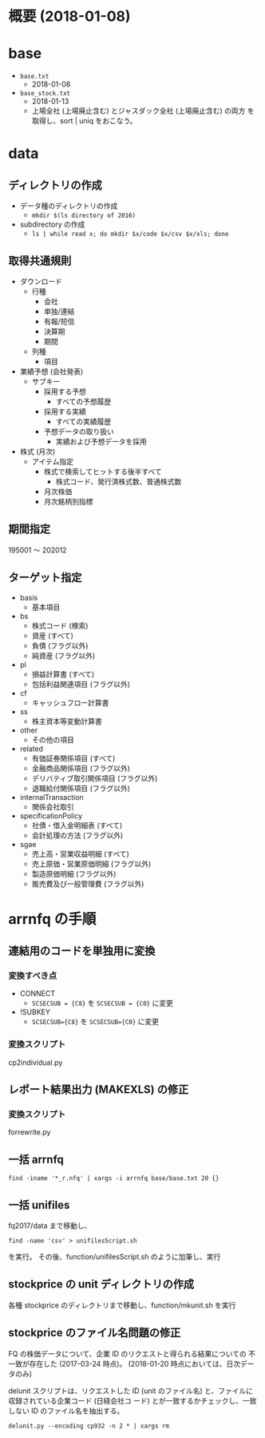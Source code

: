 # 概要 (2018-01-08)

# base

- `base.txt`
    - 2018-01-08
- `base_stock.txt`
    - 2018-01-13
    - 上場全社 (上場廃止含む) とジャスダック全社 (上場廃止含む) の両方
      を取得し、sort | uniq をおこなう。

# data

## ディレクトリの作成

- データ種のディレクトリの作成
    - `mkdir $(ls directory of 2016)`
- subdirectory の作成
    - `ls | while read x; do mkdir $x/code $x/csv $x/xls; done`

## 取得共通規則

- ダウンロード
    - 行種
        - 会社
        - 単独/連結
        - 有報/短信
        - 決算期
        - 期間
    - 列種
        - 項目
- 業績予想 (会社発表) 
    - サブキー
        - 採用する予想
            - すべての予想履歴
        - 採用する実績
            - すべての実績履歴
        - 予想データの取り扱い
            - 実績および予想データを採用
- 株式 (月次)
    - アイテム指定
        - 株式で検索してヒットする後半すべて
            - 株式コード、発行済株式数、普通株式数
        - 月次株価
        - 月次銘柄別指標

## 期間指定

195001 ～ 202012

## ターゲット指定

- basis
    - 基本項目
- bs
    - 株式コード (検索)
    - 資産 (すべて)
    - 負債 (フラグ以外)
    - 純資産 (フラグ以外)
- pl
    - 損益計算書 (すべて)
    - 包括利益関連項目 (フラグ以外)
- cf
    - キャッシュフロー計算書
- ss
    - 株主資本等変動計算書
- other
    - その他の項目
- related
    - 有価証券関係項目 (すべて)
    - 金融商品関係項目 (フラグ以外)
    - デリバティブ取引関係項目 (フラグ以外)
    - 退職給付関係項目 (フラグ以外)
- internalTransaction
    - 関係会社取引
- specificationPolicy
    - 社債・借入金明細表 (すべて)
    - 会計処理の方法 (フラグ以外)
- sgae
    - 売上高・営業収益明細 (すべて)
    - 売上原価・営業原価明細 (フラグ以外)
    - 製造原価明細 (フラグ以外)
    - 販売費及び一般管理費 (フラグ以外)

# arrnfq の手順

## 連結用のコードを単独用に変換

### 変換すべき点

- CONNECT
    - `SCSECSUB = {C8}` を `SCSECSUB = {C0}` に変更
- !SUBKEY
    - `SCSECSUB={C8}` を `SCSECSUB={C0}` に変更

### 変換スクリプト

cp2individual.py

## レポート結果出力 (MAKEXLS) の修正

### 変換スクリプト

forrewrite.py

## 一括 arrnfq

`find -iname '*_r.nfq' | xargs -i arrnfq base/base.txt 20 {}`

## 一括 unifiles

fq2017/data まで移動し、

`find -name 'csv' > unifilesScript.sh`

を実行。
その後、function/unifilesScript.sh のように加筆し、実行

## stockprice の unit ディレクトリの作成

各種 stockprice のディレクトリまで移動し、function/mkunit.sh を実行

## stockprice のファイル名問題の修正

FQ の株価データについて、企業 ID のリクエストと得られる結果についての
不一致が存在した (2017-03-24 時点)。
(2018-01-20 時点においては、日次データのみ)

delunit スクリプトは、リクエストした ID
(unit のファイル名) と、ファイルに収録されている企業コード (日経会社コ
ード) とが一致するかチェックし、一致しない ID のファイル名を抽出する。

`delunit.py --encoding cp932 -n 2 * | xargs rm`
